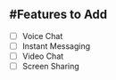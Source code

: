 #Features to Add
---------------
- [ ] Voice Chat
- [ ] Instant Messaging
- [ ] Video Chat
- [ ] Screen Sharing
